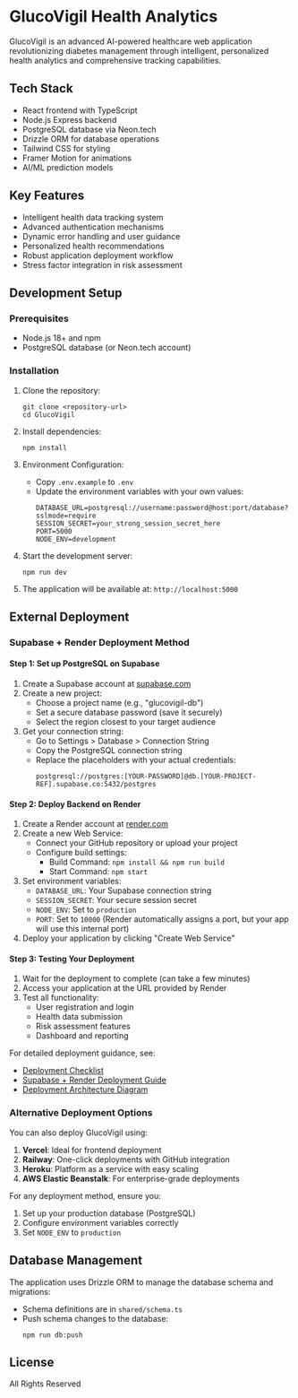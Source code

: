 # GlucoVigil Health Analytics

GlucoVigil is an advanced AI-powered healthcare web application revolutionizing diabetes management through intelligent, personalized health analytics and comprehensive tracking capabilities.

## Tech Stack

- React frontend with TypeScript
- Node.js Express backend
- PostgreSQL database via Neon.tech
- Drizzle ORM for database operations
- Tailwind CSS for styling
- Framer Motion for animations
- AI/ML prediction models

## Key Features

- Intelligent health data tracking system
- Advanced authentication mechanisms
- Dynamic error handling and user guidance
- Personalized health recommendations
- Robust application deployment workflow
- Stress factor integration in risk assessment

## Development Setup

### Prerequisites

- Node.js 18+ and npm
- PostgreSQL database (or Neon.tech account)

### Installation

1. Clone the repository:
   ```
   git clone <repository-url>
   cd GlucoVigil
   ```

2. Install dependencies:
   ```
   npm install
   ```

3. Environment Configuration:
   - Copy `.env.example` to `.env`
   - Update the environment variables with your own values:
     ```
     DATABASE_URL=postgresql://username:password@host:port/database?sslmode=require
     SESSION_SECRET=your_strong_session_secret_here
     PORT=5000
     NODE_ENV=development
     ```

4. Start the development server:
   ```
   npm run dev
   ```
   
5. The application will be available at: `http://localhost:5000`

## External Deployment

### Supabase + Render Deployment Method

#### Step 1: Set up PostgreSQL on Supabase

1. Create a Supabase account at [supabase.com](https://supabase.com)
2. Create a new project:
   - Choose a project name (e.g., "glucovigil-db")
   - Set a secure database password (save it securely)
   - Select the region closest to your target audience
3. Get your connection string:
   - Go to Settings > Database > Connection String
   - Copy the PostgreSQL connection string
   - Replace the placeholders with your actual credentials:
     ```
     postgresql://postgres:[YOUR-PASSWORD]@db.[YOUR-PROJECT-REF].supabase.co:5432/postgres
     ```

#### Step 2: Deploy Backend on Render

1. Create a Render account at [render.com](https://render.com)
2. Create a new Web Service:
   - Connect your GitHub repository or upload your project
   - Configure build settings:
     - Build Command: `npm install && npm run build`
     - Start Command: `npm start`
3. Set environment variables:
   - `DATABASE_URL`: Your Supabase connection string
   - `SESSION_SECRET`: Your secure session secret
   - `NODE_ENV`: Set to `production`
   - `PORT`: Set to `10000` (Render automatically assigns a port, but your app will use this internal port)
4. Deploy your application by clicking "Create Web Service"

#### Step 3: Testing Your Deployment

1. Wait for the deployment to complete (can take a few minutes)
2. Access your application at the URL provided by Render
3. Test all functionality:
   - User registration and login
   - Health data submission
   - Risk assessment features
   - Dashboard and reporting

For detailed deployment guidance, see:
- [Deployment Checklist](./deployment-checklist.md)
- [Supabase + Render Deployment Guide](./docs/supabase-render-deployment-guide.md)
- [Deployment Architecture Diagram](./docs/deployment-architecture.md)

### Alternative Deployment Options

You can also deploy GlucoVigil using:

1. **Vercel**: Ideal for frontend deployment
2. **Railway**: One-click deployments with GitHub integration
3. **Heroku**: Platform as a service with easy scaling
4. **AWS Elastic Beanstalk**: For enterprise-grade deployments

For any deployment method, ensure you:

1. Set up your production database (PostgreSQL)
2. Configure environment variables correctly
3. Set `NODE_ENV` to `production`

## Database Management

The application uses Drizzle ORM to manage the database schema and migrations:

- Schema definitions are in `shared/schema.ts`
- Push schema changes to the database:
  ```
  npm run db:push
  ```

## License

All Rights Reserved